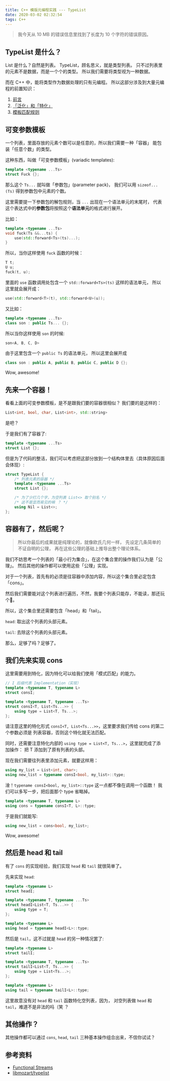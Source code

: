 ```yaml
---
title: C++ 模版元编程实践 --- TypeList
date: 2020-03-02 02:32:54
tags: C++
---
```


> 我今天从 10 MB 的错误信息里找到了长度为 10 个字符的错误原因。

<!-- more -->

## TypeList 是什么？

List 是什么？自然是列表。
TypeList，顾名思义，就是类型列表。
只不过列表里的元素不是数据，而是一个个的类型。
所以我们需要将类型视为一种数据。

而在 C++ 中，能将类型作为数据处理的只有元编程。
所以这部分涉及到大量元编程的前置知识：

1. [前言](https://imkiva.com/blog/2019/12/body/cpp-tmp-00/)
2. [「泛化」和「特化」](https://imkiva.com/blog/2019/12/body/cpp-tmp-01/)
3. [模板匹配规则](https://imkiva.com/blog/2020/01/body/cpp-tmp-02/)

## 可变参数模板
一个列表，里面存放的元素个数可以是任意的，所以我们需要一种「容器」
能包装「任意个数」的类型。

这种东西，叫做「可变参数模板」(variadic templates):

```cpp
template <typename ...Ts>
struct Fuck {};
```

那么这个 `Ts...` 就叫做「参数包」(parameter pack)，
我们可以用 `sizeof...(Ts)` 得到参数包中元素的个数。

这里需要提一下参数包的解包规则，当 `...` 出现在一个语法单元的末尾时，
代表这个表达式中的**参数包**将按照这个**语法单元**的格式进行展开。

比如：
```cpp
template <typename ...Ts>
void fuck(Ts &&...ts) {
    use(std::forward<Ts>(ts)...);
}
```

所以，当你这样使用 `fuck` 函数的时候：
```cpp
T t;
U u;
fuck(t, u);
```

里面的 `use` 函数调用处包含一个 `std::forward<Ts>(ts)` 这样的语法单元，
所以这里就会展开成：

```cpp
use(std::forward<T>(t), std::forward<U>(u));
```

又比如：
```cpp
template <typename ...Ts>
class son : public Ts... {};
```

所以当你这样使用 `son` 的时候:
```cpp
son<A, B, C, D>
```

由于这里包含一个 `public Ts` 的语法单元，
所以这里会展开成

```cpp
class son : public A, public B, public C, public D {};
```

Wow, awesome!

## 先来一个容器！

看看上面的可变参数模板，是不是跟我们要的容器很相似？
我们要的是这样的：

```cpp
List<int, bool, char, List<int>, std::string>
```

是吧？

于是我们有了容器了:
```cpp
template <typename ...Ts>
struct List {};
```

但是为了代码的整洁，我们可以考虑把这部分放到一个结构体里去（具体原因后面会体现）:
```cpp
struct TypeList {
    /* 列表元素的容器 */
    template <typename ...Ts>
    struct List {};

    /* 为了少打几个字，为空列表 List<> 取个别名 */
    /* 这不是显而易见的嘛 ？ */
    using Nil = List<>;
};
```

## 容器有了，然后呢？

> 所以你最后的成果就是纯理论的，就像欧氏几何一样，
> 先设定几条简单的不证自明的公理，
> 再在这些公理的基础上推导出整个理论体系。

我们不妨思考一个列表的「最小行为集合」，在这个集合里的操作我们认为是「公理」。
然后其他的操作都可以使用这些「公理」实现。

对于一个列表，首先有的必须是往容器中添加内容，所以这个集合里必定包含「cons」。

然后我们需要能对这个列表进行遍历，不然，我要个列表只能存，不能读，那还玩个🔨。

所以，这个集合里还需要包含「head」和「tail」。

`head`: 取出这个列表的头部元素。

`tail`: 去除这个列表的头部元素。

那么，足够了吗？足够了。

## 我们先来实现 cons
这里需要用到特化，因为特化可以给我们使用「模式匹配」的能力。
```cpp
// I 后缀代表 Implementation（实现）
template <typename T, typename L>
struct consI;

template <typename T, typename ...Ts>
struct consI<T, List<Ts...>> {
    using type = List<T, Ts...>;
};
```

请注意这里的特化形式 `consI<T, List<Ts...>>`，这里要求我们传给 cons 的第二个参数必须是
列表容器，否则这个特化就无法匹配。

同时，还需要注意特化内部的 `using type = List<T, Ts...>`，这里就完成了添加操作：
把 T 添加到了原有列表的头部。

现在我们需要往列表里添加元素，就要这样用：
```cpp
using my_list = List<int, char>;
using new_list = typename consI<bool, my_list>::type;
```

淦！`typename consI<bool, my_list>::type` 这一点都不像在调用一个函数！
我们可以多写一步，把后面那个 type 省略掉。

```cpp
template <typename T, typename L>
using cons = typename consI<T, L>::type;
```

于是我们就能写:
```cpp
using new_list = cons<bool, my_list>;
```

Wow, awesome!

## 然后是 head 和 tail
有了 `cons` 的实现经验，我们实现 `head` 和 `tail` 就很简单了。

先来实现 `head`:
```cpp
template <typename L>
struct headI;

template <typename T, typename ...Ts>
struct headI<List<T, Ts...>> {
    using type = T;
};

template <typename L>
using head = typename headI<L>::type;
```

然后是 `tail`，这不过就是 `head` 的另一种情况罢了:
```cpp
template <typename L>
struct tailI;

template <typename T, typename ...Ts>
struct tailI<List<T, Ts...>> {
    using type = List<Ts...>;
};

template <typename L>
using tail = typename tailI<L>::type;
```

这里故意没有对 `head` 和 `tail` 函数特化空列表，因为，
对空列表做 `head` 和 `tail`，难道不是非法的吗（笑 ？

## 其他操作？
其他操作都可以通过 `cons`, `head`, `tail` 三种基本操作组合出来，不信你试试？

## 参考资料
* [Functional Streams](https://www.codewars.com/kata/5512ec4bbe2074421d00028c)
* [libmozart/typelist](https://github.com/libmozart/core/blob/bd432a29d9e56cecb4b89e7a8cdb7280981814fc/mozart%2B%2B/mpp_core/type_traits.hpp#L107)
